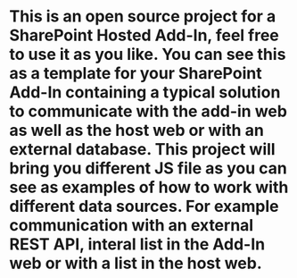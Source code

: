 # This is an open source project for a SharePoint Hosted Add-In, feel free to use it as you like. You can see this as a template for your SharePoint Add-In containing a typical solution to communicate with the add-in web as well as the host web or with an external database. This project will bring you different JS file as you can see as examples of how to work with different data sources. For example communication with an external REST API, interal list in the Add-In web or with a list in the host web.
